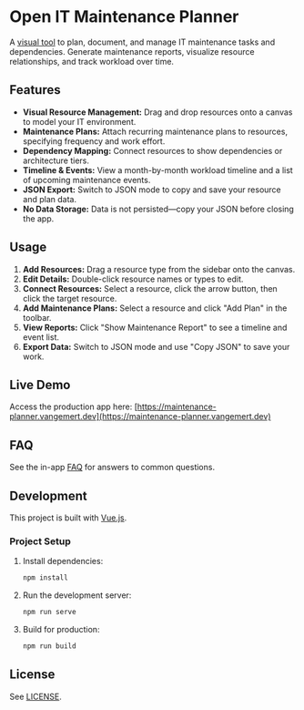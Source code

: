 # Open IT Maintenance Planner

A [visual tool](https://maintenance-planner.vangemert.dev) to plan, document, and manage IT maintenance tasks and dependencies. Generate maintenance reports, visualize resource relationships, and track workload over time.

## Features
- **Visual Resource Management:** Drag and drop resources onto a canvas to model your IT environment.
- **Maintenance Plans:** Attach recurring maintenance plans to resources, specifying frequency and work effort.
- **Dependency Mapping:** Connect resources to show dependencies or architecture tiers.
- **Timeline & Events:** View a month-by-month workload timeline and a list of upcoming maintenance events.
- **JSON Export:** Switch to JSON mode to copy and save your resource and plan data.
- **No Data Storage:** Data is not persisted—copy your JSON before closing the app.

## Usage
1. **Add Resources:** Drag a resource type from the sidebar onto the canvas.
2. **Edit Details:** Double-click resource names or types to edit.
3. **Connect Resources:** Select a resource, click the arrow button, then click the target resource.
4. **Add Maintenance Plans:** Select a resource and click "Add Plan" in the toolbar.
5. **View Reports:** Click "Show Maintenance Report" to see a timeline and event list.
6. **Export Data:** Switch to JSON mode and use "Copy JSON" to save your work.

## Live Demo
Access the production app here: [https://maintenance-planner.vangemert.dev](https://maintenance-planner.vangemert.dev)

## FAQ
See the in-app [FAQ](https://maintenance-planner.vangemert.dev/faq) for answers to common questions.

## Development
This project is built with [Vue.js](https://vuejs.org/).

### Project Setup
1. Install dependencies:
   ```sh
   npm install
   ```
2. Run the development server:
   ```sh
   npm run serve
   ```
3. Build for production:
   ```sh
   npm run build
   ```

## License
See [LICENSE](LICENSE).
